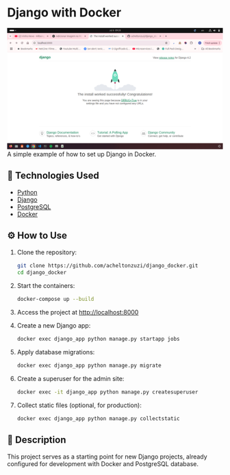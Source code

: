 # Django with Docker
![Project Screenshot](img.png)
A simple example of how to set up Django in Docker.
## 🚀 Technologies Used

- [Python](https://www.python.org/)
- [Django](https://www.djangoproject.com/)
- [PostgreSQL](https://www.postgresql.org/)
- [Docker](https://www.docker.com/)

## ⚙️ How to Use

1. Clone the repository:
    ```bash
    git clone https://github.com/acheltonzuzi/django_docker.git
    cd django_docker
    ```

2. Start the containers:
    ```bash
    docker-compose up --build
    ```

3. Access the project at [http://localhost:8000](http://localhost:8000)

4. Create a new Django app:
    ```bash
    docker exec django_app python manage.py startapp jobs
    ```

5. Apply database migrations:
    ```bash
    docker exec django_app python manage.py migrate
    ```

6. Create a superuser for the admin site:
    ```bash
    docker exec -it django_app python manage.py createsuperuser
    ```

7. Collect static files (optional, for production):
    ```bash
    docker exec django_app python manage.py collectstatic
    ```

## 📄 Description

This project serves as a starting point for new Django projects, already configured for development with Docker and PostgreSQL database.
